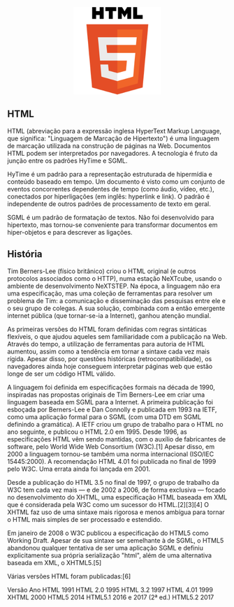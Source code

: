 <div align="center">
<img src="./_assets_/logo_html5.png" alt="Texto Alternativo" width="200px">
</div>

## HTML

HTML (abreviação para a expressão inglesa HyperText Markup Language, que significa: "Linguagem de Marcação de Hipertexto") é uma linguagem de marcação utilizada na construção de páginas na Web. Documentos HTML podem ser interpretados por navegadores. A tecnologia é fruto da junção entre os padrões HyTime e SGML.

HyTime é um padrão para a representação estruturada de hipermídia e conteúdo baseado em tempo. Um documento é visto como um conjunto de eventos concorrentes dependentes de tempo (como áudio, vídeo, etc.), conectados por hiperligações (em inglês: hyperlink e link). O padrão é independente de outros padrões de processamento de texto em geral.

SGML é um padrão de formatação de textos. Não foi desenvolvido para hipertexto, mas tornou-se conveniente para transformar documentos em hiper-objetos e para descrever as ligações.

## História

Tim Berners-Lee (físico britânico) criou o HTML original (e outros protocolos associados como o HTTP), numa estação NeXTcube, usando o ambiente de desenvolvimento NeXTSTEP. Na época, a linguagem não era uma especificação, mas uma coleção de ferramentas para resolver um problema de Tim: a comunicação e disseminação das pesquisas entre ele e o seu grupo de colegas. A sua solução, combinada com a então emergente internet pública (que tornar-se-ia a Internet), ganhou atenção mundial.

As primeiras versões do HTML foram definidas com regras sintáticas flexíveis, o que ajudou aqueles sem familiaridade com a publicação na Web. Através do tempo, a utilização de ferramentas para autoria de HTML aumentou, assim como a tendência em tornar a sintaxe cada vez mais rígida. Apesar disso, por questões históricas (retrocompatibilidade), os navegadores ainda hoje conseguem interpretar páginas web que estão longe de ser um código HTML válido.

A linguagem foi definida em especificações formais na década de 1990, inspiradas nas propostas originais de Tim Berners-Lee em criar uma linguagem baseada em SGML para a Internet. A primeira publicação foi esboçada por Berners-Lee e Dan Connolly e publicada em 1993 na IETF, como uma aplicação formal para o SGML (com uma DTD em SGML definindo a gramática). A IETF criou um grupo de trabalho para o HTML no ano seguinte, e publicou o HTML 2.0 em 1995. Desde 1996, as especificações HTML vêm sendo mantidas, com o auxílio de fabricantes de software, pelo World Wide Web Consortium (W3C).[1] Apesar disso, em 2000 a linguagem tornou-se também uma norma internacional (ISO/IEC 15445:2000). A recomendação HTML 4.01 foi publicada no final de 1999 pelo W3C. Uma errata ainda foi lançada em 2001.

Desde a publicação do HTML 3.5 no final de 1997, o grupo de trabalho da W3C tem cada vez mais — e de 2002 a 2006, de forma exclusiva — focado no desenvolvimento do XHTML, uma especificação HTML baseada em XML que é considerada pela W3C como um sucessor do HTML.[2][3][4] O XHTML faz uso de uma sintaxe mais rigorosa e menos ambígua para tornar o HTML mais simples de ser processado e estendido.

Em janeiro de 2008 o W3C publicou a especificação do HTML5 como Working Draft. Apesar de sua sintaxe ser semelhante à de SGML, o HTML5 abandonou qualquer tentativa de ser uma aplicação SGML e definiu explicitamente sua própria serialização "html", além de uma alternativa baseada em XML, o XHTML5.[5]

Várias versões HTML foram publicadas:[6]

Versão  	Ano
HTML	    1991
HTML 2.0	1995
HTML 3.2	1997
HTML 4.01	1999
XHTML	    2000
HTML5	    2014
HTML5.1	    2016 e 2017 (2ª ed.)
HTML5.2	    2017